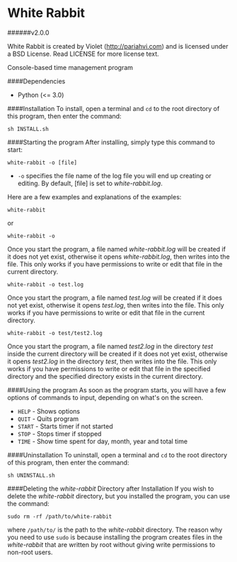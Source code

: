 White Rabbit
============
######v2.0.0

White Rabbit is created by Violet (http://pariahvi.com) and is licensed under a BSD License. Read LICENSE for more license text.

Console-based time management program

####Dependencies
* Python (<= 3.0)

####Installation
To install, open a terminal and `cd` to the root directory of this program, then enter the command:
```
sh INSTALL.sh
```

####Starting the program
After installing, simply type this command to start:
```
white-rabbit -o [file]
```
* `-o` specifies the file name of the log file you will end up creating or editing. By default, [file] is set to *white-rabbit.log*.

Here are a few examples and explanations of the examples:
```
white-rabbit
```
or
```
white-rabbit -o
```
Once you start the program, a file named *white-rabbit.log* will be created if it does not yet exist, otherwise it opens *white-rabbit.log*, then writes into the file.  This only works if you have permissions to write or edit that file in the current directory.

```
white-rabbit -o test.log
```
Once you start the program, a file named *test.log* will be created if it does not yet exist, otherwise it opens *test.log*, then writes into the file.  This only works if you have permissions to write or edit that file in the current directory.

```
white-rabbit -o test/test2.log
```
Once you start the program, a file named *test2.log* in the directory *test* inside the current directory will be created if it does not yet exist, otherwise it opens *test2.log* in the directory *test*, then writes into the file.  This only works if you have permissions to write or edit that file in the specified directory and the specified directory exists in the current directory.

####Using the program
As soon as the program starts, you will have a few options of commands to input, depending on what's on the screen.

* `HELP` - Shows options
* `QUIT` - Quits program
* `START` - Starts timer if not started
* `STOP` - Stops timer if stopped
* `TIME` - Show time spent for day, month, year and total time

####Uninstallation
To uninstall, open a terminal and `cd` to the root directory of this program, then enter the command:
```
sh UNINSTALL.sh
```

####Deleting the *white-rabbit* Directory after Installation
If you wish to delete the *white-rabbit* directory, but you installed the program, you can use the command:
```
sudo rm -rf /path/to/white-rabbit
```
where `/path/to/` is the path to the *white-rabbit* directory.  The reason why you need to use `sudo` is because installing the program creates files in the *white-rabbit* that are written by root without giving write permissions to non-root users.

